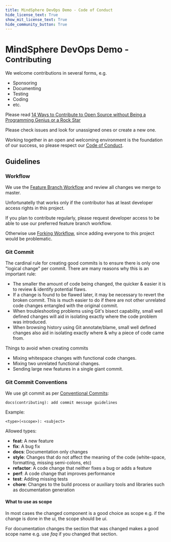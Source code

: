 ```yaml
---
title: MindSphere DevOps Demo - Code of Conduct
hide_license_text: True
show_mit_license_text: True
hide_community_button: True
---
```


# MindSphere DevOps Demo - <small>Contributing</small>

We welcome contributions in several forms, e.g.

* Sponsoring
* Documenting
* Testing
* Coding
* etc.

Please read
[14 Ways to Contribute to Open Source without Being a Programming Genius or a
Rock Star](http://blog.smartbear.com/programming/14-ways-to-contribute-to-open-source-without-being-a-programming-genius-or-a-rock-star/)

Please check issues and look for unassigned ones or create a new one.

Working together in an open and welcoming environment is the foundation of our
success, so please respect our [Code of Conduct](CODE_OF_CONDUCT.md).

## Guidelines

### Workflow

We use the
[Feature Branch Workflow](https://www.atlassian.com/git/tutorials/comparing-workflows/feature-branch-workflow)
and review all changes we merge to master.

Unfortunatelly that works only if the contributor has at least developer access
rights in this project.

If you plan to contribute regularly, please request developer access to be
able to use our preferred feature branch workflow.

Otherwise use [Forking Workflow](https://www.atlassian.com/git/tutorials/comparing-workflows/forking-workflow),
since adding everyone to this project would be problematic.

### Git Commit

The cardinal rule for creating good commits is to ensure there is only one
"logical change" per commit. There are many reasons why this is an important
rule:

* The smaller the amount of code being changed, the quicker & easier it is to
  review & identify potential flaws.
* If a change is found to be flawed later, it may be necessary to revert the
  broken commit. This is much easier to do if there are not other unrelated code
  changes entangled with the original commit.
* When troubleshooting problems using Git's bisect capability, small well
  defined changes will aid in isolating exactly where the code problem was
  introduced.
* When browsing history using Git annotate/blame, small well defined changes
  also aid in isolating exactly where & why a piece of code came from.

Things to avoid when creating commits

* Mixing whitespace changes with functional code changes.
* Mixing two unrelated functional changes.
* Sending large new features in a single giant commit.

### Git Commit Conventions

We use git commit as per [Conventional Commits](https://conventionalcommits.org/):

```text
docs(contributing): add commit message guidelines
```

Example:

```text
<type>(<scope>): <subject>
```

Allowed types:

* **feat**: A new feature
* **fix**: A bug fix
* **docs**: Documentation only changes
* **style**: Changes that do not affect the meaning of the code (white-space,
  formatting, missing semi-colons, etc)
* **refactor**: A code change that neither fixes a bug or adds a feature
* **perf**: A code change that improves performance
* **test**: Adding missing tests
* **chore**: Changes to the build process or auxiliary tools and libraries such
  as documentation generation

#### What to use as scope

In most cases the changed component is a good choice as scope
e.g. if the change is done in the ui, the scope should be *ui*.

For documentation changes the section that was changed makes a good scope name
e.g. use *faq* if you changed that section.
